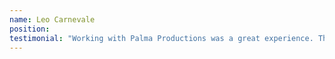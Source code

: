 ```yaml
---
name: Leo Carnevale
position:
testimonial: "Working with Palma Productions was a great experience. They provide exceptional service tailored to the client's needs, listening to what is sought in the creation. The result is a high-quality and innovative work."
---
```

